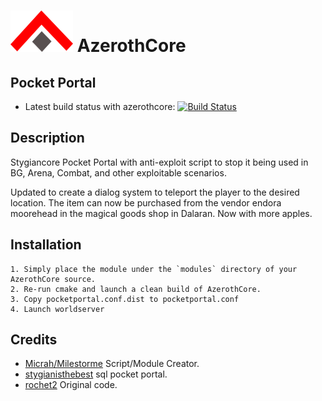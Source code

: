 # ![logo](https://raw.githubusercontent.com/azerothcore/azerothcore.github.io/master/images/logo-github.png) AzerothCore
## Pocket Portal
- Latest build status with azerothcore: [![Build Status](https://github.com/azerothcore/mod-pocket-portal/workflows/core-build/badge.svg?branch=master&event=push)](https://github.com/azerothcore/mod-pocket-portal)

## Description

Stygiancore Pocket Portal with anti-exploit script to stop it being used in BG, Arena, Combat, and other exploitable scenarios.

Updated to create a dialog system to teleport the player to the desired location.
The item can now be purchased from the vendor endora moorehead in the magical goods shop in Dalaran.
Now with more apples.
## Installation

```
1. Simply place the module under the `modules` directory of your AzerothCore source.
2. Re-run cmake and launch a clean build of AzerothCore.
3. Copy pocketportal.conf.dist to pocketportal.conf
4. Launch worldserver
```


## Credits

*  [Micrah/Milestorme](https://github.com/milestorme) Script/Module Creator.
*  [stygianisthebest](http://stygianthebest.github.io) sql pocket portal.
*  [rochet2](https://github.com/Rochet2) Original code.
